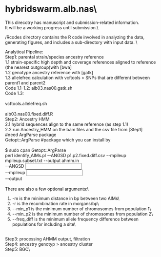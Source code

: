 # hybridswarm.alb.nas\
This direcotry has manuscript and submission-related information. \
It will be a working progress until submission.\

/Rcodes directory contains the R code involved in analyzing the data, generating figures, and includes a sub-directory with input data. \

Analytical Pipeline: \
Step1: parental strain/species ancestry reference\
1.1 strain-specific high depth and coverage references aligned to reference (the nearest outgroup)with [bwa]\
1.2 genotype ancestry reference with [gatk]\
1.3 allelefreq calculation with vcftools > SNPs that are different between parent1 and parent2 \
Code 1.1-1.2: alb03.nas00.gatk.sh \
Code 1.3: \
\
vcftools.allelefreq.sh \
\
alb03.nas00.fixed.diff.R
\
Step2: Ancestry HMM\
2.1 hybrid sequences align to the same reference (as step 1.1)\
2.2 run Ancestry_HMM on the bam files and the csv file from [Step1]\
#need ArgParse package \
Getopt::ArgParse #package which you can install by\
\
$ sudo cpan Getopt::ArgParse\
perl identify_AIMs.pl --ANGSD p1.p2.fixed.diff.csv --mpileup mpileup.subset.txt --output ahmm.in\
--ANGSD <input CSV file in the same format as before>\
--mpileup <input mpileup file>\
--output <output file for input to ahmm>\
\
There are also a few optional arguments:\
1. -m is the minimum distance in bp between two AIMs\
2. -r is the recombination rate in morgans/bp\
3. --min_p1 is the minimum number of chromosomes from population 1\
4. --min_p2 is the minimum number of chromosomes from population 2\
5. --freq_diff is the minimum allele frequency difference between populations for including a site\

\
Step3: processing AHMM output, filtration \
Step4: ancestry genotyp > ancestry cluster\
Step5: BGC\
